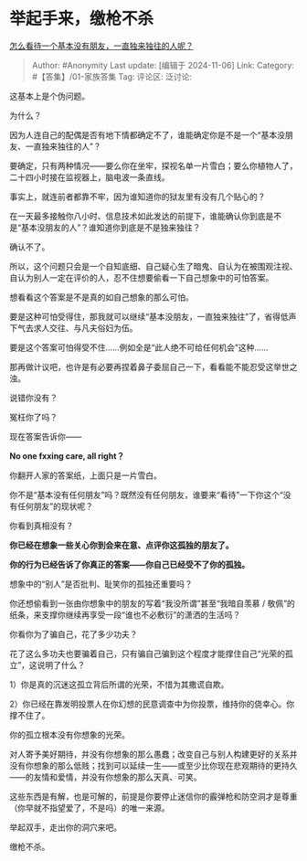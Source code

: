 # 举起手来，缴枪不杀
[怎么看待一个基本没有朋友，一直独来独往的人呢？](https://www.zhihu.com/question/461019226/answer/23998233404)

> Author: #Anonymity
> Last update: [编辑于 2024-11-06]
> Link:
> Category: #【答集】/01-家族答集
> Tag:
> 评论区:
> 泛讨论:

这基本上是个伪问题。

为什么？

因为人连自己的配偶是否有地下情都确定不了，谁能确定你是不是一个“基本没朋友、一直独来独往的人”？

要确定，只有两种情况——要么你在坐牢，探视名单一片雪白；要么你植物人了，二十四小时接在监视器上，脑电波一条直线。

事实上，就连前者都靠不牢，因为谁知道你的狱友里有没有几个贴心的？

在一天最多接触你八小时、信息技术如此发达的前提下，谁能确认你到底是不是“基本没朋友的人”？谁知道你到底是不是独来独往？

确认不了。

所以，这个问题只会是一个自知底细、自己疑心生了暗鬼、自认为在被围观注视、自认为别人一定在评价的人，忍不住想要偷看一下自己想象中的可怕答案。

想看看这个答案是不是真的如自己想象的那么可怕。

要是这种可怕受得住，那我就可以继续“基本没朋友，一直独来独往”了，省得低声下气去求人交往、与凡夫俗妇为伍。

要是这个答案可怕得受不住……例如全是“此人绝不可给任何机会”这种……

那再做计议吧，也许是有必要再捏着鼻子委屈自己一下，看看能不能忍受这举世之浊。

说错你没有？

冤枉你了吗？

现在答案告诉你——

**No one fxxing care, all right？**

你翻开人家的答案纸，上面只是一片雪白。

你不是“基本没有任何朋友”吗？既然没有任何朋友，谁要来“看待”一下你这个“没有任何朋友”的现状呢？

你看到真相没有？

**你已经在想象一些关心你到会来在意、点评你这孤独的朋友了。**

**你的行为已经告诉了你真正的答案——你自己已经受不了你的孤独。**

想象中的“别人”是否批判、耻笑你的孤独还重要吗？

你还想偷看到一张由你想象中的朋友的写着“我没所谓”甚至“我暗自羡慕 / 敬佩”的纸条，来支撑你继续再享受一段“谁也不必敷衍”的潇洒的生活吗？

你看你为了骗自己，花了多少功夫？

花了这么多功夫也要骗着自己，只有骗自己骗到这个程度才能撑住自己“光荣的孤立”，这说明了什么？

1）你是真的沉迷这孤立背后所谓的光荣，不惜为其撒谎自欺。

2）你已经在靠发明投票人在你幻想的民意调查中为你投票，维持你的侥幸心。你撑不住了。

你的孤立根本没有你想象的光荣。

对人寄予美好期待，并没有你想象的那么愚蠢；改变自己与别人构建更好的关系并没有你想象的那么低贱；找到可以延续一生——或至少比你现在悲观期待的更持久——的友情和爱情，并没有你想象的那么天真、可笑。

这些东西是有解，也是可解的，前提是你要停止迷信你的霰弹枪和防空洞才是尊重（你早就不指望爱了，不是吗）的唯一来源。

举起双手，走出你的洞穴来吧。

缴枪不杀。
